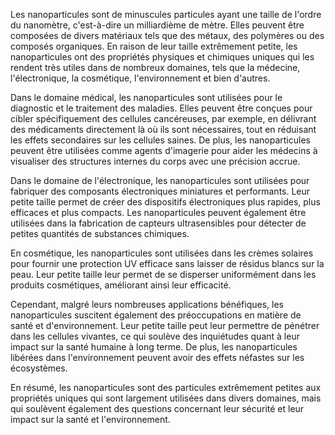 Les nanoparticules sont de minuscules particules ayant une taille de l'ordre du nanomètre, c'est-à-dire un milliardième de mètre. Elles peuvent être composées de divers matériaux tels que des métaux, des polymères ou des composés organiques. En raison de leur taille extrêmement petite, les nanoparticules ont des propriétés physiques et chimiques uniques qui les rendent très utiles dans de nombreux domaines, tels que la médecine, l'électronique, la cosmétique, l'environnement et bien d'autres.

Dans le domaine médical, les nanoparticules sont utilisées pour le diagnostic et le traitement des maladies. Elles peuvent être conçues pour cibler spécifiquement des cellules cancéreuses, par exemple, en délivrant des médicaments directement là où ils sont nécessaires, tout en réduisant les effets secondaires sur les cellules saines. De plus, les nanoparticules peuvent être utilisées comme agents d'imagerie pour aider les médecins à visualiser des structures internes du corps avec une précision accrue.

Dans le domaine de l'électronique, les nanoparticules sont utilisées pour fabriquer des composants électroniques miniatures et performants. Leur petite taille permet de créer des dispositifs électroniques plus rapides, plus efficaces et plus compacts. Les nanoparticules peuvent également être utilisées dans la fabrication de capteurs ultrasensibles pour détecter de petites quantités de substances chimiques.

En cosmétique, les nanoparticules sont utilisées dans les crèmes solaires pour fournir une protection UV efficace sans laisser de résidus blancs sur la peau. Leur petite taille leur permet de se disperser uniformément dans les produits cosmétiques, améliorant ainsi leur efficacité.

Cependant, malgré leurs nombreuses applications bénéfiques, les nanoparticules suscitent également des préoccupations en matière de santé et d'environnement. Leur petite taille peut leur permettre de pénétrer dans les cellules vivantes, ce qui soulève des inquiétudes quant à leur impact sur la santé humaine à long terme. De plus, les nanoparticules libérées dans l'environnement peuvent avoir des effets néfastes sur les écosystèmes.

En résumé, les nanoparticules sont des particules extrêmement petites aux propriétés uniques qui sont largement utilisées dans divers domaines, mais qui soulèvent également des questions concernant leur sécurité et leur impact sur la santé et l'environnement.